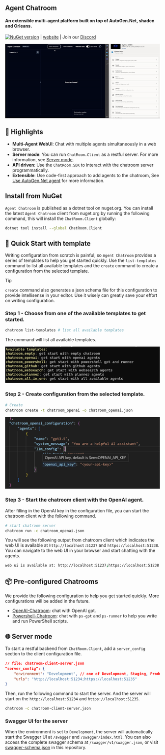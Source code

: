 ## Agent Chatroom
#### An extensible multi-agent platform built on top of AutoGen.Net, shadcn and Orleans.

[![NuGet version](https://badge.fury.io/nu/ChatRoom.SDK.svg)](https://badge.fury.io/nu/ChatRoom.Client) | [website](https://littlelittlecloud.github.io/Agent-ChatRoom/) | Join our [Discord](https://discord.gg/UYwcVfGaeq)

![Agent Chatroom](assets/agent-chatroom-switch-theme.gif)

## 🌟 Highlights
- **Multi-Agent WebUI**: Chat with multiple agents simultaneously in a web browser.
- **Server mode**: You can run `ChatRoom.Client` as a restful server. For more information, see [Server mode](#-server-mode).
- **API driven**: Use the `ChatRoom.SDK` to interact with the chatroom server programmatically.
- **Extensible**: Use code-first approach to add agents to the chatroom, See [Use AutoGen.Net agent](https://littlelittlecloud.github.io/Agent-ChatRoom/get_start/use_autogen_net_agent.html) for more information.

## Install from NuGet
`Agent Chatroom` is published as a dotnet tool on nuget.org. You can install the latest `Agent Chatroom` client from nuget.org by running the following command, this will install the `ChatRoom.Client` globally:

```bash
dotnet tool install --global ChatRoom.Client
```


## 🚀 Quick Start with template
Writing configuration from scratch is painful, so `Agent Chatroom` provides a series of templates to help you get started quickly. Use the `list-templates` command to list all available templates and the `create` command to create a configuration from the selected template.

> [!TIP]
> `create` command also generates a json schema file for this configuration to provide intellisense in your editor. Use it wisely can greatly save your effort on writing configuration.

### Step 1 - Choose from one of the available templates to get started.
```bash
chatroom list-templates # list all available templates
```

The command will list all available templates.

![list-templates](assets/list-templates.png)
### Step 2 - Create configuration from the selected template.

```bash
# Create 
chatroom create -t chatroom_openai -o chatroom_openai.json
```

![fill key](assets/fill-openai-key.png)

### Step 3 - Start the chatroom client with the OpenAI agent.

After filling in the OpenAI key in the configuration file, you can start the chatroom client with the following command.

```bash
# start chatroom server
chatroom run -c chatroom_openai.json
```

You will see the following output from chatroom client which indicates the web UI is available at `http://localhost:51237` and `https://localhost:51238`. You can navigate to the web UI in your browser and start chatting with the agents.

```bash
web ui is available at: http://localhost:51237;https://localhost:51238
```

## 📦 Pre-configured Chatrooms
We provide the following configuration to help you get started quickly. More configurations will be added in the future.
- [OpenAI-Chatroom](https://github.com/LittleLittleCloud/OpenAI-Chatroom): chat with OpenAI gpt.
- [Powershell-Chatroom](https://github.com/LittleLittleCloud/Powershell-ChatRoom): chat with `ps-gpt` and `ps-runner` to help you write and run PowerShell scripts.

## 🌐 Server mode
To start a restful backend from `ChatRoom.Client`, add a `server_config` section to the client configuration file.

```json
// file: chatroom-client-server.json
"server_config": {
    "environment": "Development", // one of Development, Staging, Production.
    "urls": "http://localhost:51234;https://localhost:51235"
}
```

Then, run the following command to start the server. And the server will start on the `http://localhost:51234` and `https://localhost:51235`.

```bash
chatroom -c chatroom-client-server.json
```

### Swagger UI for the server
When the environment is set to `Development`, the server will automatically start the Swagger UI at `/swagger` and `/swagger/index.html`. You can also access the complete swagger schema at `/swagger/v1/swagger.json`, or visit [swagger-schema.json](schema/chatroom_client_swagger_schema.json) in this repository.
